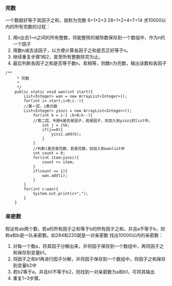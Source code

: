 ### 完数 ###
一个数敲好等于其因子之和，就称为完数
6=1+2+3
28=1+2+4+7+14
求10000以内的所有完数的过程：
1. 用n出去1~n之间的所有整数，将能整除的被除数保存到一个数组中，作为n的一个因子
2. 用数n减去该因子，以方便计算各因子之和是否正好等于n。
3. 继续重复步骤1和2，直至所有整数除完为止。
4. 最后判断各因子之和是否等于数n，若相等，则数n为完数，输出该数和各因子
````
/**
	 * 完数
	 * 
	 */
	public static void wan(int start){
		List<Integer> wan = new ArrayList<Integer>();
		for(int i= start;i>0;i--){
		//第一层，i表示数
		List<Integer> yinzi = new ArrayList<Integer>();
			for(int k = i-1 ;k>0;k--){
			//第二层，判断k是否是因子，若是因子，则加入到yinzi的list中。
				int j = i%k;
				if(j==0){
					yinzi.add(k);
				}
			}
			//判断i是否是完数，若是完数，则加入到wanlist中
			int count = 0;
			for(int item:yinzi){
				count += item;
			}
			if(count == i){
				wan.add(i);
			}
		}
		for(int c:wan){
			System.out.print(c+",");
		}
	}
````
### 亲密数 ###
假设有ab两个数，若a的所有因子之和等于b的所有因子之和，并且a不等于b，则称a和b是一队亲密数。如284和220就是一对亲密数
找出10000以内的亲密数：
1. 对每一个数a，将其因子分解出来，并将因子保存到一个数组中，再将因子之和保存到变量b1。
2. 将因子之和b1再进行因子分解，并将因子保存到一个数组中，将因子之和保存到变量b2中
3. 若b2等于a，并且b1不等于b2，则找到一对亲密数为a和b1，可将其输出
4. 重复1~3步骤。






